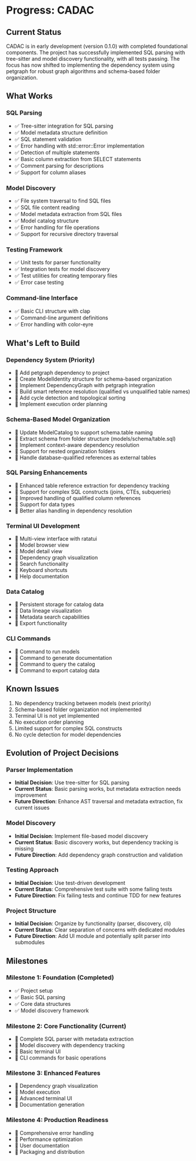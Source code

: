 # Progress: CADAC

## Current Status
CADAC is in early development (version 0.1.0) with completed foundational components. The project has successfully implemented SQL parsing with tree-sitter and model discovery functionality, with all tests passing. The focus has now shifted to implementing the dependency system using petgraph for robust graph algorithms and schema-based folder organization.

## What Works

### SQL Parsing
- ✅ Tree-sitter integration for SQL parsing
- ✅ Model metadata structure definition
- ✅ SQL statement validation
- ✅ Error handling with std::error::Error implementation
- ✅ Detection of multiple statements
- ✅ Basic column extraction from SELECT statements
- ✅ Comment parsing for descriptions
- ✅ Support for column aliases

### Model Discovery
- ✅ File system traversal to find SQL files
- ✅ SQL file content reading
- ✅ Model metadata extraction from SQL files
- ✅ Model catalog structure
- ✅ Error handling for file operations
- ✅ Support for recursive directory traversal

### Testing Framework
- ✅ Unit tests for parser functionality
- ✅ Integration tests for model discovery
- ✅ Test utilities for creating temporary files
- ✅ Error case testing

### Command-line Interface
- ✅ Basic CLI structure with clap
- ✅ Command-line argument definitions
- ✅ Error handling with color-eyre

## What's Left to Build

### Dependency System (Priority)
- 🔲 Add petgraph dependency to project
- 🔲 Create ModelIdentity structure for schema-based organization
- 🔲 Implement DependencyGraph with petgraph integration
- 🔲 Build smart reference resolution (qualified vs unqualified table names)
- 🔲 Add cycle detection and topological sorting
- 🔲 Implement execution order planning

### Schema-Based Model Organization
- 🔲 Update ModelCatalog to support schema.table naming
- 🔲 Extract schema from folder structure (models/schema/table.sql)
- 🔲 Implement context-aware dependency resolution
- 🔲 Support for nested organization folders
- 🔲 Handle database-qualified references as external tables

### SQL Parsing Enhancements
- 🔲 Enhanced table reference extraction for dependency tracking
- 🔲 Support for complex SQL constructs (joins, CTEs, subqueries)
- 🔲 Improved handling of qualified column references
- 🔲 Support for data types
- 🔲 Better alias handling in dependency resolution

### Terminal UI Development
- 🔲 Multi-view interface with ratatui
- 🔲 Model browser view
- 🔲 Model detail view
- 🔲 Dependency graph visualization
- 🔲 Search functionality
- 🔲 Keyboard shortcuts
- 🔲 Help documentation

### Data Catalog
- 🔲 Persistent storage for catalog data
- 🔲 Data lineage visualization
- 🔲 Metadata search capabilities
- 🔲 Export functionality

### CLI Commands
- 🔲 Command to run models
- 🔲 Command to generate documentation
- 🔲 Command to query the catalog
- 🔲 Command to export catalog data

## Known Issues
1. No dependency tracking between models (next priority)
2. Schema-based folder organization not implemented
3. Terminal UI is not yet implemented
4. No execution order planning
5. Limited support for complex SQL constructs
6. No cycle detection for model dependencies

## Evolution of Project Decisions

### Parser Implementation
- **Initial Decision**: Use tree-sitter for SQL parsing
- **Current Status**: Basic parsing works, but metadata extraction needs improvement
- **Future Direction**: Enhance AST traversal and metadata extraction, fix current issues

### Model Discovery
- **Initial Decision**: Implement file-based model discovery
- **Current Status**: Basic discovery works, but dependency tracking is missing
- **Future Direction**: Add dependency graph construction and validation

### Testing Approach
- **Initial Decision**: Use test-driven development
- **Current Status**: Comprehensive test suite with some failing tests
- **Future Direction**: Fix failing tests and continue TDD for new features

### Project Structure
- **Initial Decision**: Organize by functionality (parser, discovery, cli)
- **Current Status**: Clear separation of concerns with dedicated modules
- **Future Direction**: Add UI module and potentially split parser into submodules

## Milestones

### Milestone 1: Foundation (Completed)
- ✅ Project setup
- ✅ Basic SQL parsing
- ✅ Core data structures
- ✅ Model discovery framework

### Milestone 2: Core Functionality (Current)
- 🔄 Complete SQL parser with metadata extraction
- 🔄 Model discovery with dependency tracking
- 🔲 Basic terminal UI
- 🔲 CLI commands for basic operations

### Milestone 3: Enhanced Features
- 🔲 Dependency graph visualization
- 🔲 Model execution
- 🔲 Advanced terminal UI
- 🔲 Documentation generation

### Milestone 4: Production Readiness
- 🔲 Comprehensive error handling
- 🔲 Performance optimization
- 🔲 User documentation
- 🔲 Packaging and distribution
